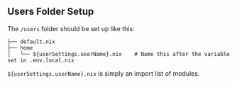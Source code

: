 ## Users Folder Setup

The `/users` folder should be set up like this:

```
├── default.nix
├── home
│   └── ${userSettings.userName}.nix    # Name this after the variable set in .env.local.nix
```

`${userSettings.userName}.nix` is simply an import list of modules.

